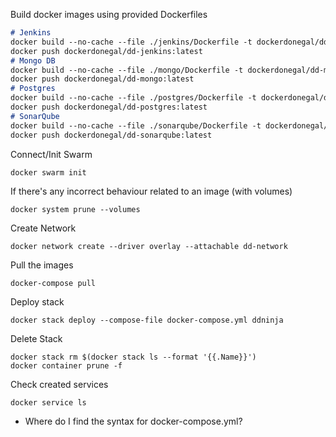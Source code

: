 
Build docker images using provided Dockerfiles

```markdown
# Jenkins
docker build --no-cache --file ./jenkins/Dockerfile -t dockerdonegal/dd-jenkins:latest ./jenkins
docker push dockerdonegal/dd-jenkins:latest
# Mongo DB
docker build --no-cache --file ./mongo/Dockerfile -t dockerdonegal/dd-mongo:latest ./mongo
docker push dockerdonegal/dd-mongo:latest
# Postgres
docker build --no-cache --file ./postgres/Dockerfile -t dockerdonegal/dd-postgres:latest ./postgres
docker push dockerdonegal/dd-postgres:latest
# SonarQube
docker build --no-cache --file ./sonarqube/Dockerfile -t dockerdonegal/dd-sonarqube:latest ./sonarqube
docker push dockerdonegal/dd-sonarqube:latest
```

Connect/Init Swarm
```
docker swarm init

```

If there's any incorrect behaviour related to an image (with volumes)
```
docker system prune --volumes
```

Create Network
```
docker network create --driver overlay --attachable dd-network

```

Pull the images
```
docker-compose pull
```

Deploy stack
```
docker stack deploy --compose-file docker-compose.yml ddninja
```

Delete Stack
```
docker stack rm $(docker stack ls --format '{{.Name}}')
docker container prune -f
```

Check created services
```
docker service ls
```

* Where do I find the syntax for docker-compose.yml?